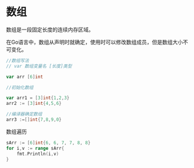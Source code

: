 # 数组

数组是一段固定长度的连续内存区域。

在Go语言中，数组从声明时就确定，使用时可以修改数组成员，但是数组大小不可变化。

```go
//数组写法
// var 数组变量名 [长度]类型

var arr [6]int

//初始化数组

var arr1 = [3]int{1,2,3}
arr2 := [3]int{4,5,6}

//编译器确定数组
arr3 :=[]int{7,8,9,0}
```

数组遍历

```go
sArr := [6]int{6, 6, 7, 7, 8, 8}
for i,v := range sArr{
	fmt.Println(i,v)  
}
```


